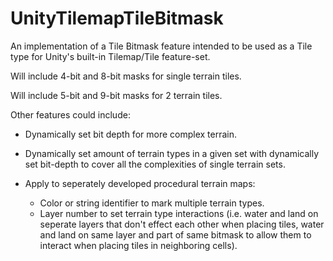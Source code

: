 # UnityTilemapTileBitmask
An implementation of a Tile Bitmask feature intended to be used as a Tile type for Unity's built-in Tilemap/Tile feature-set.

Will include 4-bit and 8-bit masks for single terrain tiles.

Will include 5-bit and 9-bit masks for 2 terrain tiles.

Other features could include: 
 - Dynamically set bit depth for more complex terrain.
 - Dynamically set amount of terrain types in a given set with dynamically set bit-depth to cover all the complexities of single terrain sets.
 
 - Apply to seperately developed procedural terrain maps: 
   - Color or string identifier to mark multiple terrain types.
   - Layer number to set terrain type interactions (i.e. water and land on seperate layers that don't effect each other when placing tiles, water and land on same layer and part of same bitmask to allow them to interact when placing tiles in neighboring cells).

